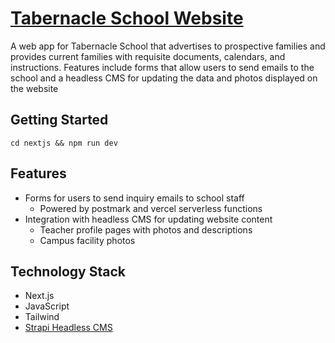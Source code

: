 # **[Tabernacle School Website](https://tabernacle.school)**

A web app for Tabernacle School that advertises to prospective families and provides current families with requisite documents, calendars, and instructions. Features include forms that allow users to send emails to the school and a headless CMS for updating the data and photos displayed on the website

## **Getting Started**

```
cd nextjs && npm run dev
```

## **Features**

- Forms for users to send inquiry emails to school staff
  - Powered by postmark and vercel serverless functions
- Integration with headless CMS for updating website content
  - Teacher profile pages with photos and descriptions
  - Campus facility photos

## **Technology Stack**

- Next.js
- JavaScript
- Tailwind
- [Strapi Headless CMS](https://strapi.io/)
